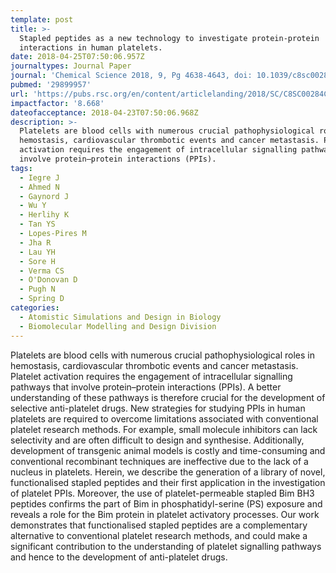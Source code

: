 ```yaml
---
template: post
title: >-
  Stapled peptides as a new technology to investigate protein-protein
  interactions in human platelets.
date: 2018-04-25T07:50:06.957Z
journaltypes: Journal Paper
journal: 'Chemical Science 2018, 9, Pg 4638-4643, doi: 10.1039/c8sc00284c'
pubmed: '29899957'
url: 'https://pubs.rsc.org/en/content/articlelanding/2018/SC/C8SC00284C#!divAbstract'
impactfactor: '8.668'
dateofacceptance: 2018-04-23T07:50:06.968Z
description: >-
  Platelets are blood cells with numerous crucial pathophysiological roles in
  hemostasis, cardiovascular thrombotic events and cancer metastasis. Platelet
  activation requires the engagement of intracellular signalling pathways that
  involve protein–protein interactions (PPIs).
tags:
  - Iegre J
  - Ahmed N
  - Gaynord J
  - Wu Y
  - Herlihy K
  - Tan YS
  - Lopes-Pires M
  - Jha R
  - Lau YH
  - Sore H
  - Verma CS
  - O'Donovan D
  - Pugh N
  - Spring D
categories:
  - Atomistic Simulations and Design in Biology
  - Biomolecular Modelling and Design Division
---
```

<!--StartFragment-->

Platelets are blood cells with numerous crucial pathophysiological roles in hemostasis, cardiovascular thrombotic events and cancer metastasis. Platelet activation requires the engagement of intracellular signalling pathways that involve protein–protein interactions (PPIs). A better understanding of these pathways is therefore crucial for the development of selective anti-platelet drugs. New strategies for studying PPIs in human platelets are required to overcome limitations associated with conventional platelet research methods. For example, small molecule inhibitors can lack selectivity and are often difficult to design and synthesise. Additionally, development of transgenic animal models is costly and time-consuming and conventional recombinant techniques are ineffective due to the lack of a nucleus in platelets. Herein, we describe the generation of a library of novel, functionalised stapled peptides and their first application in the investigation of platelet PPIs. Moreover, the use of platelet-permeable stapled Bim BH3 peptides confirms the part of Bim in phosphatidyl-serine (PS) exposure and reveals a role for the Bim protein in platelet activatory processes. Our work demonstrates that functionalised stapled peptides are a complementary alternative to conventional platelet research methods, and could make a significant contribution to the understanding of platelet signalling pathways and hence to the development of anti-platelet drugs.

<!--EndFragment-->
